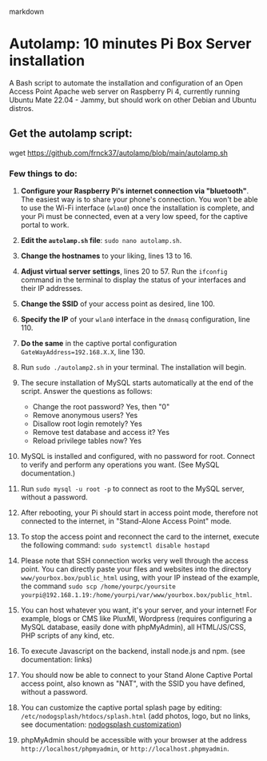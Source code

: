 markdown

# Autolamp: 10 minutes Pi Box Server installation

A Bash script to automate the installation and configuration of an Open Access Point Apache web server on Raspberry Pi 4, currently running Ubuntu Mate 22.04 - Jammy, but should work on other Debian and Ubuntu distros.

## Get the autolamp script:

wget https://github.com/frnck37/autolamp/blob/main/autolamp.sh

### Few things to do:

1. **Configure your Raspberry Pi's internet connection via "bluetooth"**. The easiest way is to share your phone's connection. You won't be able to use the Wi-Fi interface (`wlan0`) once the installation is complete, and your Pi must be connected, even at a very low speed, for the captive portal to work.

2. **Edit the `autolamp.sh` file**: `sudo nano autolamp.sh`.

3. **Change the hostnames** to your liking, lines 13 to 16.

4. **Adjust virtual server settings**, lines 20 to 57. Run the `ifconfig` command in the terminal to display the status of your interfaces and their IP addresses.

5. **Change the SSID** of your access point as desired, line 100.

6. **Specify the IP** of your `wlan0` interface in the `dnmasq` configuration, line 110.

7. **Do the same** in the captive portal configuration `GateWayAddress=192.168.X.X`, line 130.

8. Run `sudo ./autolamp2.sh` in your terminal. The installation will begin.

9. The secure installation of MySQL starts automatically at the end of the script. Answer the questions as follows:
   - Change the root password? Yes, then "0"
   - Remove anonymous users? Yes
   - Disallow root login remotely? Yes
   - Remove test database and access it? Yes
   - Reload privilege tables now? Yes

10. MySQL is installed and configured, with no password for root. Connect to verify and perform any operations you want. (See MySQL documentation.)

11. Run `sudo mysql -u root -p` to connect as root to the MySQL server, without a password.

12. After rebooting, your Pi should start in access point mode, therefore not connected to the internet, in "Stand-Alone Access Point" mode.

13. To stop the access point and reconnect the card to the internet, execute the following command: `sudo systemctl disable hostapd`

14. Please note that SSH connection works very well through the access point. You can directly paste your files and websites into the directory `www/yourbox.box/public_html` using, with your IP instead of the example, the command `sudo scp /home/yourpc/yoursite yourpi@192.168.1.19:/home/yourpi/var/www/yourbox.box/public_html`.

15. You can host whatever you want, it's your server, and your internet! For example, blogs or CMS like PluxMl, Wordpress (requires configuring a MySQL database, easily done with phpMyAdmin), all HTML/JS/CSS, PHP scripts of any kind, etc.

16. To execute Javascript on the backend, install node.js and npm. (see documentation: links)

17. You should now be able to connect to your Stand Alone Captive Portal access point, also known as "NAT", with the SSID you have defined, without a password.

18. You can customize the captive portal splash page by editing: `/etc/nodogsplash/htdocs/splash.html` (add photos, logo, but no links, see documentation: [nodogsplash customization](https://nodogsplashdocs.readthedocs.io/en/stable/customize.html))

19. phpMyAdmin should be accessible with your browser at the address `http://localhost/phpmyadmin`, or `http://localhost.phpmyadmin`.

